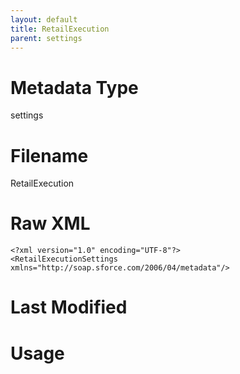 ```yaml
---
layout: default
title: RetailExecution
parent: settings
---
```

# Metadata Type
settings


# Filename 
RetailExecution


# Raw XML
```
<?xml version="1.0" encoding="UTF-8"?>
<RetailExecutionSettings xmlns="http://soap.sforce.com/2006/04/metadata"/>
```


# Last Modified


# Usage
